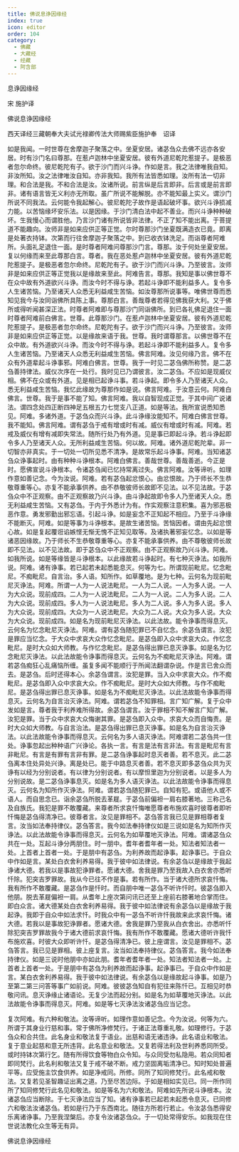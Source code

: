```yaml
---
title: 佛说息诤因缘经
index: true
icon: editor
order: 104
category:
  - 佛藏
  - 大藏经
  - 经藏
  - 阿含部
---
```


  息诤因缘经  

宋 施护译  

佛说息诤因缘经  

西天译经三藏朝奉大夫试光禄卿传法大师赐紫臣施护奉　诏译  

如是我闻。一时世尊在舍摩迦子聚落之中。坐夏安居。诸苾刍众去佛不远亦各安居。时有沙门名曰尊那。在惹卢迦林中坐夏安居。彼有外道尼乾陀惹提子。是极恶者忽尔命终。彼尼乾陀有子。欲于沙门而兴斗诤。作如是言。我之法律唯我自知。非汝所知。汝之法律唯汝自知。亦非我知。我所有法皆悉如理。汝所有法一切非理。和合法是我。不和合法是汝。汝诸所说。前言纵是后言即非。后言或是前言即非。诸有语言皆无义利亦无所取。虽广所说不能解脱。亦不能知最上实义。谓沙门所说不同我法。云何能令我起解心。彼尼乾陀子故作是语起破坏事。欲兴斗诤损减力能。以苦恼缘坏安乐法。以是因缘。于沙门清白法中起不善业。而兴斗诤种种破坏。生我慢心而谓胜他。乃言沙门诸有所说皆非法律。不正了知不能出离。于菩提道不能趣向。汝师非是如来应供正等正觉。尔时尊那沙门坐夏既满造衣已竟。即离是处著衣持钵。次第而行往舍摩迦子聚落之中。到已收衣钵洗足。而诣尊者阿难所。头面礼足退住一面。是时尊者阿难问尊那沙门言。尊那。汝于何处坐夏安居。复以何缘而来至此尊那白言。尊者。我在恶处惹卢迦林中坐夏安居。彼有外道尼乾陀惹提子。是极恶者忽尔命终。尼乾陀有子。欲于沙门而兴斗诤。乃至彼言。汝师非是如来应供正等正觉我以是缘故来至此。阿难告言。尊那。我知是事以佛世尊不在众中故有外道欲兴斗诤。而汝今时不得与诤。若起斗诤即不能利益多人。复令多人生诸苦恼。乃至诸天人众悉无利益咸生苦恼。如汝尊那所说事等。唯佛世尊而悉知见我今与汝同诣佛所具陈上事。尊那白言。善哉尊者若得见佛我获大利。又于佛所或得听闻甚深正法。时尊者阿难即与尊那沙门同诣佛所。到已各礼佛足退住一面时尊者阿难前白佛言。世尊。此尊那沙门。在惹卢迦林中坐夏安居。彼有外道尼乾陀惹提子。是极恶者忽尔命终。尼乾陀有子。欲于沙门而兴斗诤。乃至彼言。汝师非是如来应供正等正觉。以是缘故来语于我。世尊。我时谓尊那言。以佛世尊不在众中故。有外道欲兴斗诤。而汝今时不得与诤。若起斗诤即不能利益多人。复令多人生诸苦恼。乃至诸天人众悉无利益咸生苦恼。佛言阿难。汝见何缘乃言。佛不在众有外道辈起斗诤事邪。阿难白佛言。世尊。我于一时见二苾刍佛所称赞。是二苾刍善持律法。威仪次序在一处行。我时见已乃谓彼言。汝二苾刍。不应如是现威仪相。佛不在众或有外道。见是相已起诤斗事。若斗诤起。即令多人乃至诸天人众。悉无利益咸生苦恼。我忆此缘故为尊那作如是说。佛言阿难。于汝意云何。阿难白佛言。世尊。我于是事不能了知。佛言阿难。我以自智现成正觉。于其中间广说诸法。谓四念处四正断四神足五根五力七觉支八正道。如是等法。我所宣说悉知悉见。阿难。多诸外道。于苾刍众而兴斗诤。此斗诤缘汝能知不。阿难白佛言世尊。我不能知。佛言阿难。谓有苾刍于戒有增或时有减。威仪有增或时有减。阿难。若戒及威仪有增有减即失常法。随所行处乃有外道。见是事已即起斗诤。若斗诤起即令多人乃至诸天人众。无所利益咸生苦恼。何以故。阿难。诸外道尼乾陀辈。非一切智亦非真实。于一切处一切所见悉不清净。是故常乐起斗诤事。阿难。当知诸苾刍众诤事起时。由有种种斗诤根本。阿难白佛言。善哉世尊。善哉善逝。今正是时。愿佛宣说斗诤根本。令诸苾刍闻已忆持常离过失。佛言阿难。汝等谛听。如理作意如善记念。今为汝说。阿难。若有苾刍起忿恨心。由忿恨故。乃于师长不生恭敬尊重等心。亦复不能承事供养。由不恭敬彼师长故即不见法。以不见法故。于苾刍众中不正观察。由不正观察故乃兴斗诤。由斗诤起故即令多人乃至诸天人众。悉无利益咸生苦恼。又有苾刍。于内于外悉计为有。作实观察注意积集。喜为邪恶极恶作意。勇发邪勤出邪忘语。引起斗诤。如是妄念不正知起不相应。乃至于斗诤缘不能断灭。阿难。如是等事为斗诤根本。是故生诸苦恼。苦恼因者。谓由先起忿恨心故。如是复起覆诳谄嫉悭无惭无愧不正知见取等。及诸执著邪妄忆念。以如是等诸恶因缘故。乃于师长不生恭敬尊重等心。亦复不能承事供养。由不尊敬彼师长故即不见法。以不见法故。即于苾刍众中不正观察。由不正观察故乃兴斗诤。阿难。如我所说。如是等缘皆是斗诤根本。以此缘故若斗诤起时。有七种灭诤法。如我所说。阿难。诸有诤事。若已起若未起悉能息灭。何等为七。所谓现前毗尼。忆念毗尼。不痴毗尼。自言治。多人语。知所作。如草覆地。是为七种。云何名为现前毗尼灭诤法。阿难。所谓一人为一人说法毗尼。一人为二人说。一人为多人说。一人为大众说。现前成四。二人为一人说法毗尼。二人为一人说。二人为多人说。二人为大众说。现前成四。多人为一人说法毗尼。多人为二人说。多人为多人说。多人为大众说。现前成四。大众为一人说法毗尼。大众为二人说。大众为多人说。大众为大众说。现前成四。如是名为现前毗尼灭诤法。以此法故。能令诤事而得息灭。云何名为忆念毗尼灭诤法。阿难。谓有苾刍随犯罪已不自忆念。余苾刍谓言。汝犯是罪应当忆念。于大众中求哀大众作忆念毗尼。是苾刍即入众中求哀大众。作忆念毗尼。是时大众如大师教。与作忆念毗尼。是苾刍得出罪已息灭诤事。如是名为忆念毗尼灭诤法。以此法故能令诤事而得息灭。云何名为不痴毗尼灭诤法。阿难。谓若苾刍痴狂心乱痛恼所缠。虽复多闻不能顺行于所闻法翻谓杂说。作是言已舍众而去。是苾刍。后时还得本心。余苾刍谓言。汝犯是罪。当入众中求哀大众。作不痴毗尼。是苾刍即入众中求哀大众。作不痴毗尼。是时大众如大师教。与作不痴毗尼。是苾刍得出罪已息灭诤事。如是名为不痴毗尼灭诤法。以此法故能令诤事而得息灭。云何名为自言治灭诤法。阿难。谓若苾刍不知罪相。言广知广解。复于众中发如是言。尊者我于利养难所得故。余苾刍谓言。汝于罪相不知不解言广知广解。汝犯是罪。当于众中求哀大众悔谢其罪。是苾刍即入众中。求哀大众而自悔责。是时大众如大师教。与自言治法。是苾刍得出罪已息灭诤事。如是名为自言治灭诤法。以此法故能令诤事而得息灭。云何名为多人语灭诤法。阿难谓若二苾刍共一住处。诤事忽起出种种语广兴诤论。各执一言。有言是法有言非法。有言是毗尼有言非毗尼。有言是有罪有言非有罪。是二苾刍诤事起时息灭者善。若不息灭。此二苾刍离本住处异处兴诤。离是处已。能于中路息灭者善。若不息灭即多苾刍众共为灭诤有以经为分别说者。有以律为分别说者。有以摩怛里迦为分别说者。以是多人为分别说故。是二苾刍诤事息灭。如是名为多人语灭诤法。以此法故能令诤事而得息灭。云何名为知所作灭诤法。阿难。谓若苾刍随犯罪已。自知有犯。或语他人或不语人。而自思念已。诣余苾刍所脱去革屣。于苾刍前偏袒一肩右膝著地。三称己名及自族氏。我犯是罪不敢覆藏。来尊者所求哀忏悔唯愿尊者布施欢喜时彼尊者即听忏悔是苾刍得清净已。彼尊者言。汝见是罪相不。苾刍答言我已见是罪相尊者复言。汝当如法奉持律仪。苾刍答言。我今如法奉持律仪如是三说如是名为知所作灭诤法。以此法故能令诤事而得息灭。云何名为如草覆地灭诤法。阿难。谓诸苾刍众共在一处。互起斗诤分两朋住。时一朋中。耆年者耆年者一处。知法者知法者一处。上首者上首者一处。于是朋中有苾刍。为利养故而起诤事。起诤事已。于自众中作如是言。某处白衣舍利养易得。我于彼中如法律说。有余苾刍以是缘故于我起诤诸大德。若我以是事故犯诤罪者。愿诸大德。舍我是罪乃至我故入白衣舍亦悉听忏除。犯突吉罗罪故。我从今已往不作是事。若有所作。当于诸大德所求哀忏悔。我有所作不敢覆藏。是苾刍作是忏时。而自朋中唯一苾刍不听许忏时。彼苾刍即入他朋。脱去革屣偏袒一肩。从耆年上座次第问讯已还至上座前右膝著地合掌而住。即白众言。诸大德某处白衣舍利养易得。我于彼中如法律说有余苾刍以是缘故于我起诤。我即于自众中如法求忏。时我众中有一苾刍不听许忏我故来此求哀忏悔。诸大德。若我以是事故犯诤罪者。愿诸大德。舍我是罪乃至我从白衣舍出。亦悉听忏除犯突吉罗罪故我今于诸大德前求哀忏悔。我有所作不敢覆藏。愿诸大德听许我忏布施欢喜。时彼大众即听许忏。是苾刍得清净已。彼上座谓言。汝见是罪相不。苾刍答言。我已见是罪相。彼上座复言。汝当如法奉持律仪。苾刍答言。我今如法奉持律仪。如是三说时他朋中亦如此朋。耆年者耆年者一处。知法者知法者一处。上首者上首者一处。于是朋中有苾刍为利养故而起诤事。起诤事已。于自众中作如是言。某白衣舍利养易得。我于彼中如法律说。有余苾刍以是缘故起斗诤事。如是乃至第二第三问答等事广如前说。阿难。彼彼苾刍知自有犯往来陈忏已。互相见时恭敬问讯。息灭诤缘止诸语论。无复少法而起分别。如是名为如草覆地灭诤法。以此法故能令诤事而得息灭。阿难。如是等七灭诤法汝诸苾刍应当记念。  

复次阿难。有六种和敬法。汝等谛听。如理作意如善记念。今为汝说。何等为六。所谓于其身业行慈和事。常于佛所净修梵行。于诸正法尊重礼敬。如理修行。于苾刍众和合共住。此名身业和敬法复于语业。出慈和语无诸违诤。此名语业和敬法。复于意业起慈和意无所违背。此名意业和敬法。又复若得法利及世利养悉同所受。或时持钵次第行乞。随有所得饮食等物白众令知。与众同受勿私隐用。若众同知者即同梵行。此名利和敬法又复于戒不破不断。戒力坚固离垢清净已。知时知处普遍平等。应受施主饮食供养。如是净戒同。所修。同所了知同修梵行。此名戒和敬法。又复若见圣智趣证出离之道。乃至尽苦边际。于如是相如实见已。同一所作同所了知同修梵行此名见和敬法。如是等名为六和敬法。阿难如先所说斗诤根本。汝诸苾刍应当断除。于七灭诤法应当了知。诸有诤事若已起若未起悉令息灭。已同修六和敬法汝诸苾刍。若如是行乃于东西南北。随往方所若行若止。令汝苾刍悉得安乐离诸诤事。乃至我涅槃后。亦复令汝诸苾刍众。于一切处常得安乐。如我现在住世说法教化众生等无有异。  

佛说息诤因缘经  
